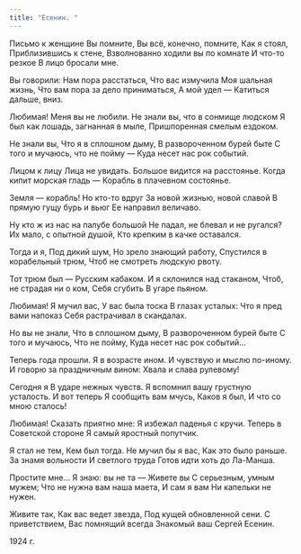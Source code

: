 ```yaml
---
title: "Есенин. "
---
```

Письмо к женщине
Вы помните,
Вы всё, конечно, помните,
Как я стоял,
Приблизившись к стене,
Взволнованно ходили вы по комнате
И что-то резкое
В лицо бросали мне.

Вы говорили:
Нам пора расстаться,
Что вас измучила
Моя шальная жизнь,
Что вам пора за дело приниматься,
А мой удел —
Катиться дальше, вниз.

Любимая!
Меня вы не любили.
Не знали вы, что в сонмище людском
Я был как лошадь, загнанная в мыле,
Пришпоренная смелым ездоком.

Не знали вы,
Что я в сплошном дыму,
В развороченном бурей быте
С того и мучаюсь, что не пойму —
Куда несет нас рок событий.

Лицом к лицу
Лица не увидать.
Большое видится на расстоянье.
Когда кипит морская гладь —
Корабль в плачевном состоянье.

Земля — корабль!
Но кто-то вдруг
За новой жизнью, новой славой
В прямую гущу бурь и вьюг
Ее направил величаво.

Ну кто ж из нас на палубе большой
Не падал, не блевал и не ругался?
Их мало, с опытной душой,
Кто крепким в качке оставался.

Тогда и я,
Под дикий шум,
Но зрело знающий работу,
Спустился в корабельный трюм,
Чтоб не смотреть людскую рвоту.

Тот трюм был —
Русским кабаком.
И я склонился над стаканом,
Чтоб, не страдая ни о ком,
Себя сгубить
В угаре пьяном.

Любимая!
Я мучил вас,
У вас была тоска
В глазах усталых:
Что я пред вами напоказ
Себя растрачивал в скандалах.

Но вы не знали,
Что в сплошном дыму,
В развороченном бурей быте
С того и мучаюсь,
Что не пойму,
Куда несет нас рок событий…

Теперь года прошли.
Я в возрасте ином.
И чувствую и мыслю по-иному.
И говорю за праздничным вином:
Хвала и слава рулевому!

Сегодня я
В ударе нежных чувств.
Я вспомнил вашу грустную усталость.
И вот теперь
Я сообщить вам мчусь,
Каков я был,
И что со мною сталось!

Любимая!
Сказать приятно мне:
Я избежал паденья с кручи.
Теперь в Советской стороне
Я самый яростный попутчик.

Я стал не тем,
Кем был тогда.
Не мучил бы я вас,
Как это было раньше.
За знамя вольности
И светлого труда
Готов идти хоть до Ла-Манша.

Простите мне…
Я знаю: вы не та —
Живете вы
С серьезным, умным мужем;
Что не нужна вам наша маета,
И сам я вам
Ни капельки не нужен.

Живите так,
Как вас ведет звезда,
Под кущей обновленной сени.
С приветствием,
Вас помнящий всегда
Знакомый ваш
Сергей Есенин.

1924 г.

